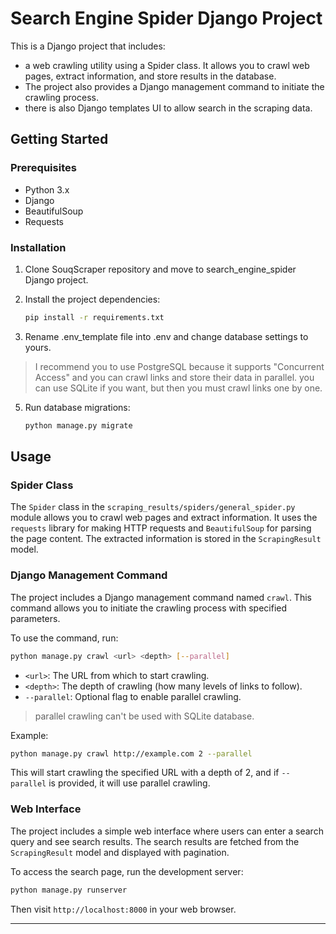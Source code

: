 # Search Engine Spider Django Project

This is a Django project that includes: 
- a web crawling utility using a Spider class. It allows you to crawl web pages, extract information, and store results in the database. 
- The project also provides a Django management command to initiate the crawling process.
- there is also Django templates UI to allow search in the scraping data.

## Getting Started

### Prerequisites

- Python 3.x
- Django
- BeautifulSoup
- Requests

### Installation

1. Clone SouqScraper repository and move to search_engine_spider Django project.

2. Install the project dependencies:

   ```bash
   pip install -r requirements.txt
   ```

3. Rename .env_template file into .env and change database settings to yours.
> I recommend you to use PostgreSQL because it supports "Concurrent Access" and you can crawl links and store their data in parallel.
> you can use SQLite if you want, but then you must crawl links one by one.

5. Run database migrations:

   ```bash
   python manage.py migrate
   ```

## Usage

### Spider Class

The `Spider` class in the `scraping_results/spiders/general_spider.py` module allows you to crawl web pages and extract information. It uses the `requests` library for making HTTP requests and `BeautifulSoup` for parsing the page content. The extracted information is stored in the `ScrapingResult` model.

### Django Management Command

The project includes a Django management command named `crawl`. This command allows you to initiate the crawling process with specified parameters.

To use the command, run:

```bash
python manage.py crawl <url> <depth> [--parallel]
```

- `<url>`: The URL from which to start crawling.
- `<depth>`: The depth of crawling (how many levels of links to follow).
- `--parallel`: Optional flag to enable parallel crawling.
> parallel crawling can't be used with SQLite database.

Example:

```bash
python manage.py crawl http://example.com 2 --parallel
```

This will start crawling the specified URL with a depth of 2, and if `--parallel` is provided, it will use parallel crawling.

### Web Interface

The project includes a simple web interface where users can enter a search query and see search results. The search results are fetched from the `ScrapingResult` model and displayed with pagination.

To access the search page, run the development server:

```bash
python manage.py runserver
```

Then visit `http://localhost:8000` in your web browser.

---
